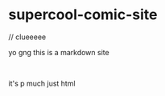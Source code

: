 # supercool-comic-site
// clueeeee
<p>yo gng this is a markdown site</p>
<br>
<p>it's p much just html</p>
